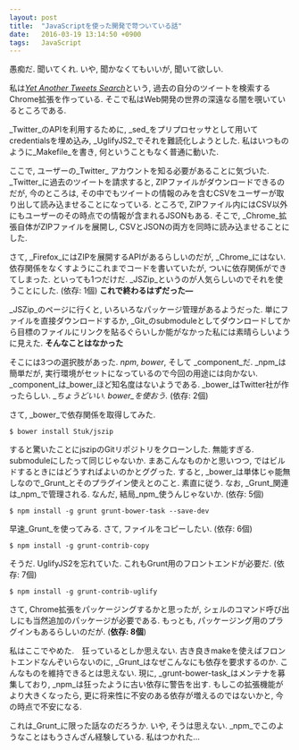 ```yaml
---
layout: post
title:  "JavaScriptを使った開発で苛ついている話"
date:   2016-03-19 13:14:50 +0900
tags:   JavaScript
---
```


愚痴だ. 聞いてくれ. いや, 聞かなくてもいいが, 聞いて欲しい.

私は[_Yet Another Tweets Search_](https://github.com/173210/173210.github.io)という,
過去の自分のツイートを検索するChrome拡張を作っている. そこで私はWeb開発の世界の深遠なる闇を覗いているところである.

_Twitter_のAPIを利用するために, _sed_をプリプロセッサとして用いてcredentialsを埋め込み,
_UglifyJS2_でそれを難読化しようとした. 私はいつものように_Makefile_を書き,
何ということもなく普通に動いた.

ここで, ユーザーの_Twitter_ アカウントを知る必要があることに気づいた. _Twitter_に過去のツイートを請求すると,
ZIPファイルがダウンロードできるのだが, 今のところは, その中でもツイートの情報のみを含むCSVをユーザーが取り出して読み込ませることになっている.
ところで, ZIPファイル内にはCSV以外にもユーザーのその時点での情報が含まれるJSONもある.
そこで, _Chrome_拡張自体がZIPファイルを展開し, CSVとJSONの両方を同時に読み込ませることにした.

さて, _Firefox_にはZIPを展開するAPIがあるらしいのだが, _Chrome_にはない. 依存関係をなくすようにこれまでコードを書いていたが,
ついに依存関係ができてしまった. といっても1つだけだ. _JSZip_というのが人気らしいのでそれを使うことにした. (依存: 1個)
__これで終わるはずだった―__

_JSZip_のページに行くと, いろいろなパッケージ管理があるようだった. 単にファイルを直接ダウンロードするか,
_Git_のsubmoduleとしてダウンロードしてから目標のファイルにリンクを貼るぐらいしか能がなかった私には素晴らしいように見えた.
__そんなことはなかった__

そこには3つの選択肢があった. _npm_, _bower_, そして _component_だ. _npm_は簡単だが,
実行環境がセットになっているので今回の用途には向かない. _component_は_bower_ほど知名度はないようである.
_bower_はTwitter社が作ったらしい. __ちょうどいい. _bower_を使おう.__ (依存: 2個)

さて, _bower_で依存関係を取得してみた.

```
$ bower install Stuk/jszip
```

すると驚いたことにjszipのGitリポジトリをクローンした. 無能すぎる. submoduleにしたって同じじゃないか.
まあこんなものかと思いつつ, ではビルドするときにはどうすればよいのかとググった.
すると, _bower_は単体じゃ能無しなので_Grunt_とそのプラグイン使えとのこと. 素直に従う.
なお, _Grunt_関連は_npm_で管理される. なんだ, 結局_npm_使うんじゃないか. (依存: 5個)

```
$ npm install -g grunt grunt-bower-task --save-dev
```

早速_Grunt_を使ってみる. さて, ファイルをコピーしたい. (依存: 6個)

```
$ npm install -g grunt-contrib-copy
```

そうだ. UglifyJS2を忘れていた. これもGrunt用のフロントエンドが必要だ. (依存: 7個)

```
$ npm install -g grunt-contrib-uglify
```

さて, Chrome拡張をパッケージングするかと思ったが, シェルのコマンド呼び出しにも当然追加のパッケージが必要である.
もっとも, パッケージング用のプラグインもあるらしいのだが. (__依存: 8個__)

私はここでやめた.　狂っているとしか思えない. 古き良きmakeを使えばフロントエンドなんぞいらないのに,
_Grunt_はなぜこんなにも依存を要求するのか. こんなものを維持できるとは思えない. 現に,
_grunt-bower-task_はメンテナを募集しており, _npm_は狂ったように古い依存に警告を出す.
もしこの拡張機能がより大きくなったら, 更に将来性に不安のある依存が増えるのではないかと,
今の時点で不安になる.

これは_Grunt_に限った話なのだろうか. いや, そうは思えない. _npm_でこのようなことはもうさんざん経験している.
私はつかれた…
